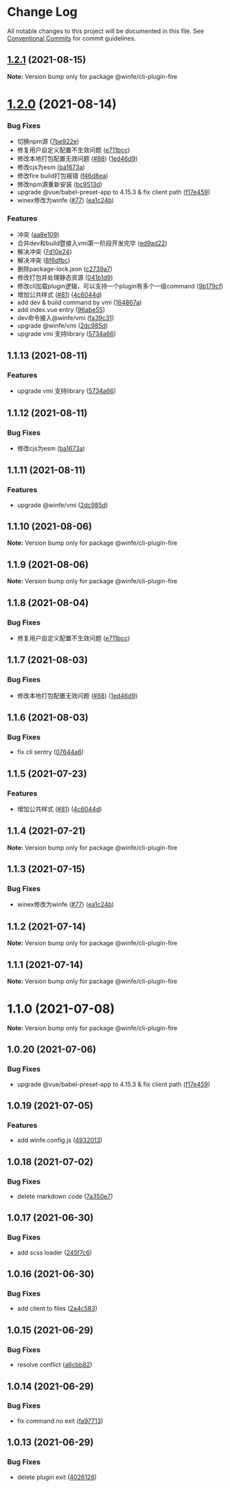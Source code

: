# Change Log

All notable changes to this project will be documented in this file.
See [Conventional Commits](https://conventionalcommits.org) for commit guidelines.

## [1.2.1](https://github.com/cool-fe/winex-cli/compare/v1.1.0-beta.0...v1.2.1) (2021-08-15)

**Note:** Version bump only for package @winfe/cli-plugin-fire





# [1.2.0](https://github.com/cool-fe/winex-cli/compare/v1.0.19...v1.2.0) (2021-08-14)


### Bug Fixes

* 切换npm源 ([7be922e](https://github.com/cool-fe/winex-cli/commit/7be922eb6401296b420c6123e262455fcb48cd12))
* 修复用户自定义配置不生效问题 ([e711bcc](https://github.com/cool-fe/winex-cli/commit/e711bcc49a3f72512c8019acedd9bd717e33c110))
* 修改本地打包配置无效问题 ([#88](https://github.com/cool-fe/winex-cli/issues/88)) ([1ed46d9](https://github.com/cool-fe/winex-cli/commit/1ed46d9fe8fc01ead5522096dcb1a03a342975bd))
* 修改cjs为esm ([ba1673a](https://github.com/cool-fe/winex-cli/commit/ba1673a85c18d531157da344f6322a086d84bda4))
* 修改fire build打包报错 ([f46d8ea](https://github.com/cool-fe/winex-cli/commit/f46d8ea4a8a6d9c020d9ef38f506e727d057c5b0))
* 修改npm源重新安装 ([bc9513d](https://github.com/cool-fe/winex-cli/commit/bc9513dbc4139559c3bd7df7b37b8845a198e45e))
* upgrade @vue/babel-preset-app to 4.15.3 & fix client path ([f17e459](https://github.com/cool-fe/winex-cli/commit/f17e4593b658e8f455d69d90a7cd11516b5ce032))
* winex修改为winfe ([#77](https://github.com/cool-fe/winex-cli/issues/77)) ([ea1c24b](https://github.com/cool-fe/winex-cli/commit/ea1c24b522853eb51a07937055f4b97cd8c99455))


### Features

* 冲突 ([aa8e109](https://github.com/cool-fe/winex-cli/commit/aa8e1095ce167dd1b5ebdebaee6fb666666dcf12))
* 合并dev和build暨接入vmi第一阶段开发完毕 ([ed9ad22](https://github.com/cool-fe/winex-cli/commit/ed9ad224a2839191148ad7d4d6363b6fec98c76d))
* 解决冲突 ([7d10e24](https://github.com/cool-fe/winex-cli/commit/7d10e246416bd0b9a10da3dd0be43bcf23fd6657))
* 解决冲突 ([8f6dfbc](https://github.com/cool-fe/winex-cli/commit/8f6dfbc4a9741a253f728738a1eda68fdda4edd4))
* 删除package-lock.json ([c2739a7](https://github.com/cool-fe/winex-cli/commit/c2739a799d437f3f4c27ff0a0b52d0a2fc551887))
* 修改打包并处理静态资源 ([041b1d9](https://github.com/cool-fe/winex-cli/commit/041b1d98e1290c280526432a28bd071ae9d28059))
* 修改cli加载plugin逻辑，可以支持一个plugin有多个一级command ([9b179cf](https://github.com/cool-fe/winex-cli/commit/9b179cfd6d230bbbe217b286119807c08d1cd1d7))
* 增加公共样式 ([#81](https://github.com/cool-fe/winex-cli/issues/81)) ([4c6044d](https://github.com/cool-fe/winex-cli/commit/4c6044d1102f8fca5a879be97c96764609b36016))
* add dev & build command by vmi ([164867a](https://github.com/cool-fe/winex-cli/commit/164867aeb8604a1e26ac93771be41fa9133d5b4f))
* add index.vue entry ([96abe55](https://github.com/cool-fe/winex-cli/commit/96abe552effc278d5b9bb0e370bb5fa5a5d40806))
* dev命令接入@winfe/vmi ([fa39c31](https://github.com/cool-fe/winex-cli/commit/fa39c3165f8804bc99aa065db0175d5761e6b43b))
* upgrade @winfe/vmi ([2dc985d](https://github.com/cool-fe/winex-cli/commit/2dc985da3c25432caa970ac4c598db9c78f61356))
* upgrade vmi 支持library ([5734a66](https://github.com/cool-fe/winex-cli/commit/5734a66e958dd445fd7648a908f140c0dabb299f))





## 1.1.13 (2021-08-11)


### Features

* upgrade vmi 支持library ([5734a66](https://github.com/cool-fe/winex-cli/commit/5734a66e958dd445fd7648a908f140c0dabb299f))





## 1.1.12 (2021-08-11)


### Bug Fixes

* 修改cjs为esm ([ba1673a](https://github.com/cool-fe/winex-cli/commit/ba1673a85c18d531157da344f6322a086d84bda4))





## 1.1.11 (2021-08-11)


### Features

* upgrade @winfe/vmi ([2dc985d](https://github.com/cool-fe/winex-cli/commit/2dc985da3c25432caa970ac4c598db9c78f61356))





## 1.1.10 (2021-08-06)

**Note:** Version bump only for package @winfe/cli-plugin-fire





## 1.1.9 (2021-08-06)

**Note:** Version bump only for package @winfe/cli-plugin-fire





## 1.1.8 (2021-08-04)


### Bug Fixes

* 修复用户自定义配置不生效问题 ([e711bcc](https://github.com/cool-fe/winex-cli/commit/e711bcc49a3f72512c8019acedd9bd717e33c110))





## 1.1.7 (2021-08-03)


### Bug Fixes

* 修改本地打包配置无效问题 ([#88](https://github.com/cool-fe/winex-cli/issues/88)) ([1ed46d9](https://github.com/cool-fe/winex-cli/commit/1ed46d9fe8fc01ead5522096dcb1a03a342975bd))





## 1.1.6 (2021-08-03)


### Bug Fixes

* fix cli sentry ([07644a6](https://github.com/cool-fe/winex-cli/commit/07644a638babdd4aadb2b7338ed9ccfd33bfa644))





## 1.1.5 (2021-07-23)


### Features

* 增加公共样式 ([#81](https://github.com/cool-fe/winex-cli/issues/81)) ([4c6044d](https://github.com/cool-fe/winex-cli/commit/4c6044d1102f8fca5a879be97c96764609b36016))





## 1.1.4 (2021-07-21)

**Note:** Version bump only for package @winfe/cli-plugin-fire





## 1.1.3 (2021-07-15)


### Bug Fixes

* winex修改为winfe ([#77](https://github.com/cool-fe/winex-cli/issues/77)) ([ea1c24b](https://github.com/cool-fe/winex-cli/commit/ea1c24b522853eb51a07937055f4b97cd8c99455))





## 1.1.2 (2021-07-14)

**Note:** Version bump only for package @winfe/cli-plugin-fire





## 1.1.1 (2021-07-14)

**Note:** Version bump only for package @winfe/cli-plugin-fire





# 1.1.0 (2021-07-08)

**Note:** Version bump only for package @winfe/cli-plugin-fire





## 1.0.20 (2021-07-06)


### Bug Fixes

* upgrade @vue/babel-preset-app to 4.15.3 & fix client path ([f17e459](https://github.com/cool-fe/winex-cli/commit/f17e4593b658e8f455d69d90a7cd11516b5ce032))





## 1.0.19 (2021-07-05)


### Features

* add winfe.config.js ([4932013](https://github.com/cool-fe/winex-cli/commit/4932013864871edca5fd696cfa572d8890b31dcf))





## 1.0.18 (2021-07-02)


### Bug Fixes

* delete markdown code ([7a350e7](https://github.com/cool-fe/winex-cli/commit/7a350e7e51b80ee60dfdd11a5c72021cf1018d4f))





## 1.0.17 (2021-06-30)


### Bug Fixes

* add scss loader ([245f7c6](https://github.com/cool-fe/winex-cli/commit/245f7c6eaa342749f17c9e9595a3f937f81467e1))





## 1.0.16 (2021-06-30)


### Bug Fixes

* add client to files ([2a4c583](https://github.com/cool-fe/winex-cli/commit/2a4c5838bb766eca7adea39a6d41dd56c8031b56))





## 1.0.15 (2021-06-29)


### Bug Fixes

* resolve conflict ([a6cbb82](https://github.com/cool-fe/winex-cli/commit/a6cbb82c1f444b7cc48d2c64a0eb4a358a97d052))





## 1.0.14 (2021-06-29)


### Bug Fixes

* fix command no exit ([fa97713](https://github.com/cool-fe/winex-cli/commit/fa97713dd63e253b74ec31a7cfa70bc6dc6bc9de))





## 1.0.13 (2021-06-29)


### Bug Fixes

* delete plugin exit ([4026126](https://github.com/cool-fe/winex-cli/commit/40261262cbe57b6e33974f202b125ab3a1bfd6fc))
